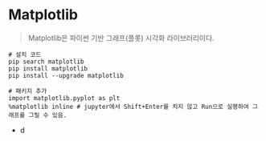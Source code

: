 # Matplotlib
> Matplotlib은 파이썬 기반 그래프(플롯) 시각화 라이브러리이다.
```
# 설치 코드
pip search matplotlib
pip install matplotlib
pip install --upgrade matplotlib

# 패키지 추가
import matplotlib.pyplot as plt
%matplotlib inline # jupyter에서 Shift+Enter를 치지 않고 Run으로 실행하여 그래프를 그릴 수 있음.
```

* d
